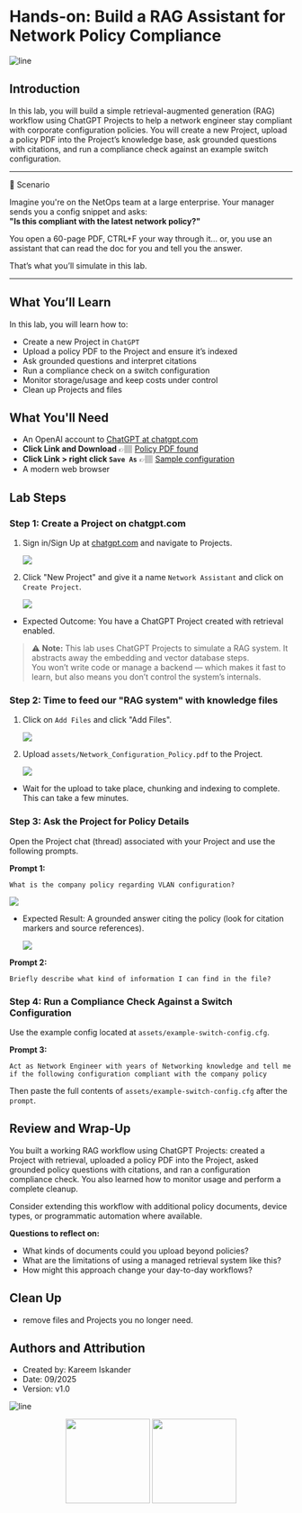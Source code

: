 # Hands-on: Build a RAG Assistant for Network Policy Compliance

![line](../../images/banner.png)

## Introduction

In this lab, you will build a simple retrieval-augmented generation (RAG) workflow using ChatGPT Projects to help a network engineer stay compliant with corporate configuration policies. You will create a new Project, upload a policy PDF into the Project’s knowledge base, ask grounded questions with citations, and run a compliance check against an example switch configuration.

---
🎯 Scenario

Imagine you're on the NetOps team at a large enterprise. Your manager sends you a config snippet and asks:  
**"Is this compliant with the latest network policy?"**

You open a 60-page PDF, CTRL+F your way through it… or, you use an assistant that can read the doc for you and tell you the answer.

That’s what you’ll simulate in this lab.

---

## What You’ll Learn

In this lab, you will learn how to:

- Create a new Project in `ChatGPT`
- Upload a policy PDF to the Project and ensure it’s indexed
- Ask grounded questions and interpret citations
- Run a compliance check on a switch configuration
- Monitor storage/usage and keep costs under control
- Clean up Projects and files

## What You'll Need

- An OpenAI account to [ChatGPT at chatgpt.com](https://chatgpt.com)
- **Click Link and Download** 👉🏽 [Policy PDF found](https://raw.githubusercontent.com/CiscoLearning/CiscoU.-Workshop/refs/heads/main/day1/06-hands-on-rag-for-netengs/assets/Network_Configuration_Policy.pdf)
- **Click Link > right click `Save As`** 👉🏽 [Sample configuration](https://raw.githubusercontent.com/CiscoLearning/CiscoU.-Workshop/refs/heads/main/day1/06-hands-on-rag-for-netengs/assets/example-switch-config.cfg)
- A modern web browser

## Lab Steps

### Step 1: Create a Project on chatgpt.com

1) Sign in/Sign Up at [chatgpt.com](https://chatgpt.com) and navigate to Projects.

   ![](images/login-gpt.png)

2) Click "New Project" and give it a name  `Network Assistant` and click on `Create Project`.

   ![](images/newproject.png)

- Expected Outcome: You have a ChatGPT Project created with retrieval enabled.

> ⚠️ **Note:** This lab uses ChatGPT Projects to simulate a RAG system. It abstracts away the embedding and vector database steps.  
> You won’t write code or manage a backend — which makes it fast to learn, but also means you don’t control the system’s internals.

### Step 2: Time to feed our "RAG system" with knowledge files

1) Click on `Add Files` and click "Add Files".

   ![](images/add-files.png)

2) Upload `assets/Network_Configuration_Policy.pdf` to the Project.

   ![](images/uploadfiles.png)

- Wait for the upload to take place, chunking and indexing to complete. This can take a few minutes.


### Step 3: Ask the Project for Policy Details

Open the Project chat (thread) associated with your Project and use the following prompts.

**Prompt 1:**

```text
What is the company policy regarding VLAN configuration?
```

   ![](images/vlanprompt.png)

- Expected Result: A grounded answer citing the policy (look for citation markers and source references).

   ![](images/vlananswer.png)

**Prompt 2:**

```text
Briefly describe what kind of information I can find in the file?
```

### Step 4: Run a Compliance Check Against a Switch Configuration

Use the example config located at `assets/example-switch-config.cfg`.

**Prompt 3:**

```text
Act as Network Engineer with years of Networking knowledge and tell me if the following configuration compliant with the company policy
```

Then paste the full contents of `assets/example-switch-config.cfg` after the `prompt`.

## Review and Wrap-Up

You built a working RAG workflow using ChatGPT Projects: created a Project with retrieval, uploaded a policy PDF into the Project, asked grounded policy questions with citations, and ran a configuration compliance check. You also learned how to monitor usage and perform a complete cleanup.

Consider extending this workflow with additional policy documents, device types, or programmatic automation where available.

**Questions to reflect on:**

- What kinds of documents could you upload beyond policies?
- What are the limitations of using a managed retrieval system like this?
- How might this approach change your day-to-day workflows?

## Clean Up

- remove files and Projects you no longer need.

## Authors and Attribution

- Created by: Kareem Iskander
- Date: 09/2025
- Version: v1.0

![line](../../images/banner.png)
<p align="center">
<a href="../05-rag/1.md"><img src="../../images/previous.png" width="150px"></a>
<a href="../../day2/01-why-automation/1.md"><img src="../../images/next.png" width="150px"></a>
</p>